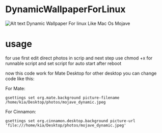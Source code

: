 # DynamicWallpaperForLinux

![Alt text](https://raw.githubusercontent.com/kiahamedi/DynamicWallpaperForLinux/master/Screenshot%20at%202018-10-24%2023-52-38.png "Optional title")
Dynamic Wallpaper For linux Like Mac Os Mojave

# usage
for use first edit direct photos in scrip and next step use chmod +x for runnable script and set script for auto start after reboot

now this code work for Mate Desktop for other desktop you can change code like this:

For Mate:

`gsettings set org.mate.background picture-filename /home/kia/Desktop/photos/mojave_dynamic.jpeg`

For Cinnamon:

`gsettings set org.cinnamon.desktop.background picture-url 'file:///home/kia/Desktop/photos/mojave_dynamic.jpeg'`
